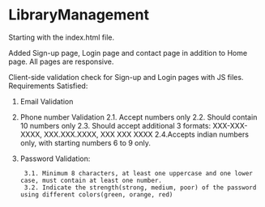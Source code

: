 # LibraryManagement
Starting with the index.html file.

Added Sign-up page, Login page and contact page in addition to Home page. All pages are responsive. 

Client-side validation check for Sign-up and Login pages with JS files.
Requirements Satisfied:

1. Email Validation
2. Phone number Validation 
        2.1. Accept numbers only
        2.2. Should contain 10 numbers only
        2.3. Should accept additional 3 formats: XXX-XXX-XXXX, XXX.XXX.XXXX, XXX XXX XXXX
        2.4.Accepts indian numbers only, with starting numbers 6 to 9 only. 


 3. Password Validation:

         3.1. Minimum 8 characters, at least one uppercase and one lower case, must contain at least one number.
         3.2. Indicate the strength(strong, medium, poor) of the password using different colors(green, orange, red)


